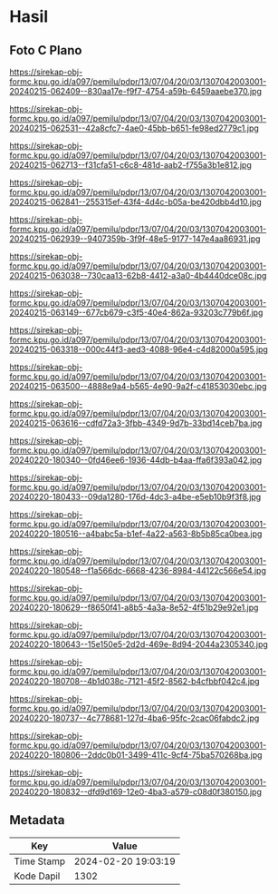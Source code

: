 # Hasil

## Foto C Plano

https://sirekap-obj-formc.kpu.go.id/a097/pemilu/pdpr/13/07/04/20/03/1307042003001-20240215-062409--830aa17e-f9f7-4754-a59b-6459aaebe370.jpg

https://sirekap-obj-formc.kpu.go.id/a097/pemilu/pdpr/13/07/04/20/03/1307042003001-20240215-062531--42a8cfc7-4ae0-45bb-b651-fe98ed2779c1.jpg

https://sirekap-obj-formc.kpu.go.id/a097/pemilu/pdpr/13/07/04/20/03/1307042003001-20240215-062713--f31cfa51-c6c8-481d-aab2-f755a3b1e812.jpg

https://sirekap-obj-formc.kpu.go.id/a097/pemilu/pdpr/13/07/04/20/03/1307042003001-20240215-062841--255315ef-43f4-4d4c-b05a-be420dbb4d10.jpg

https://sirekap-obj-formc.kpu.go.id/a097/pemilu/pdpr/13/07/04/20/03/1307042003001-20240215-062939--9407359b-3f9f-48e5-9177-147e4aa86931.jpg

https://sirekap-obj-formc.kpu.go.id/a097/pemilu/pdpr/13/07/04/20/03/1307042003001-20240215-063038--730caa13-62b8-4412-a3a0-4b4440dce08c.jpg

https://sirekap-obj-formc.kpu.go.id/a097/pemilu/pdpr/13/07/04/20/03/1307042003001-20240215-063149--677cb679-c3f5-40e4-862a-93203c779b6f.jpg

https://sirekap-obj-formc.kpu.go.id/a097/pemilu/pdpr/13/07/04/20/03/1307042003001-20240215-063318--000c44f3-aed3-4088-96e4-c4d82000a595.jpg

https://sirekap-obj-formc.kpu.go.id/a097/pemilu/pdpr/13/07/04/20/03/1307042003001-20240215-063500--4888e9a4-b565-4e90-9a2f-c41853030ebc.jpg

https://sirekap-obj-formc.kpu.go.id/a097/pemilu/pdpr/13/07/04/20/03/1307042003001-20240215-063616--cdfd72a3-3fbb-4349-9d7b-33bd14ceb7ba.jpg

https://sirekap-obj-formc.kpu.go.id/a097/pemilu/pdpr/13/07/04/20/03/1307042003001-20240220-180340--0fd46ee6-1936-44db-b4aa-ffa6f393a042.jpg

https://sirekap-obj-formc.kpu.go.id/a097/pemilu/pdpr/13/07/04/20/03/1307042003001-20240220-180433--09da1280-176d-4dc3-a4be-e5eb10b9f3f8.jpg

https://sirekap-obj-formc.kpu.go.id/a097/pemilu/pdpr/13/07/04/20/03/1307042003001-20240220-180516--a4babc5a-b1ef-4a22-a563-8b5b85ca0bea.jpg

https://sirekap-obj-formc.kpu.go.id/a097/pemilu/pdpr/13/07/04/20/03/1307042003001-20240220-180548--f1a566dc-6668-4236-8984-44122c566e54.jpg

https://sirekap-obj-formc.kpu.go.id/a097/pemilu/pdpr/13/07/04/20/03/1307042003001-20240220-180629--f8650f41-a8b5-4a3a-8e52-4f51b29e92e1.jpg

https://sirekap-obj-formc.kpu.go.id/a097/pemilu/pdpr/13/07/04/20/03/1307042003001-20240220-180643--15e150e5-2d2d-469e-8d94-2044a2305340.jpg

https://sirekap-obj-formc.kpu.go.id/a097/pemilu/pdpr/13/07/04/20/03/1307042003001-20240220-180708--4b1d038c-7121-45f2-8562-b4cfbbf042c4.jpg

https://sirekap-obj-formc.kpu.go.id/a097/pemilu/pdpr/13/07/04/20/03/1307042003001-20240220-180737--4c778681-127d-4ba6-95fc-2cac06fabdc2.jpg

https://sirekap-obj-formc.kpu.go.id/a097/pemilu/pdpr/13/07/04/20/03/1307042003001-20240220-180806--2ddc0b01-3499-411c-9cf4-75ba570268ba.jpg

https://sirekap-obj-formc.kpu.go.id/a097/pemilu/pdpr/13/07/04/20/03/1307042003001-20240220-180832--dfd9d169-12e0-4ba3-a579-c08d0f380150.jpg


## Metadata

| Key        | Value               |
| ---------- | ------------------- |
| Time Stamp | 2024-02-20 19:03:19 |
| Kode Dapil | 1302                |



